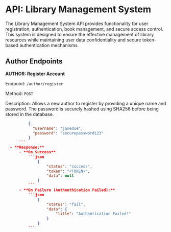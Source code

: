 
# API: Library Management System

The Library Management System API provides functionality for user registration, authentication, book management, and secure access control. This system is designed to ensure the effective management of library resources while maintaining user data confidentiality and secure token-based authentication mechanisms.


## Author Endpoints

**AUTHOR: Register Account**

Endpoint: `/author/register`

Method: `POST`

Description:
Allows a new author to register by providing a unique name and password. The password is securely hashed using SHA256 before being stored in the database.
```json
          {
            "username": "janedoe",
            "password": "securepassword123"
          }
      ```
  - **Response:**
      - **On Success**
          ```json
              {
                  "status": "success",
                  "token": "<TOKEN>",
                  "data": null
              }
          ```
      - **On Failure (Authenthication Failed):**
          ```json
              {
                  "status": "fail",
                  "data": {
                      "title": "Authentication Failed!"
                  }
              }
          ```

